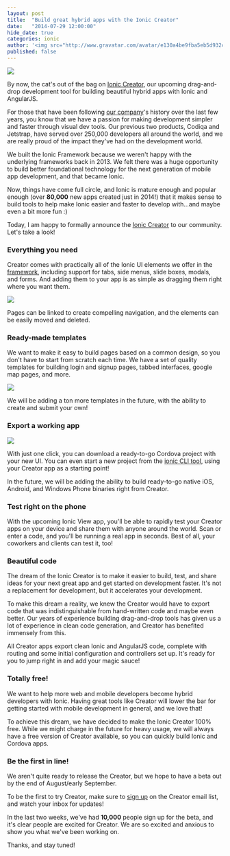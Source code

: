 ```yaml
---
layout: post
title:  "Build great hybrid apps with the Ionic Creator"
date:   "2014-07-29 12:00:00"
hide_date: true
categories: ionic
author: '<img src="http://www.gravatar.com/avatar/e130a4be9fba5eb5d932c813fbe3a58d?s=48&amp;d=mm" class="author-icon"><a href="http://twitter.com/maxlynch" target="_blank">@maxlynch</a>'
published: false
---
```


<img class="showcase-image" src="http://ionicframework.com.s3.amazonaws.com/blog/creator/creator-header.png">

By now, the cat's out of the bag on [Ionic Creator](/creator), our upcoming drag-and-drop development tool for building beautiful hybrid apps with Ionic and AngularJS.

For those that have been following [our company](http://drifty.com/)'s history over the last few years, you know that we have a passion for making development simpler and faster through visual dev tools. Our previous two products, Codiqa and Jetstrap, have served over 250,000 developers all around the world, and we are really proud of the impact they've had on the development world.

We built the Ionic Framework because we weren't happy with the underlying frameworks back in 2013. We felt there was a huge opportunity to build better foundational technology for the next generation of mobile app development, and that became Ionic.

Now, things have come full circle, and Ionic is mature enough and popular enough (over __80,000__ new apps created just in 2014!) that it makes sense to build tools to help make Ionic easier and faster to develop with...and maybe even a bit more fun :)

Today, I am happy to formally announce the [Ionic Creator](/creator) to our community. Let's take a look!

### Everything you need

Creator comes with practically all of the Ionic UI elements we offer in the [framework](/docs/components), including support for tabs, side menus, slide boxes, modals, and forms. And adding them to your app is as simple as dragging them right where you want them.

<img class="body-image" src="http://ionicframework.com.s3.amazonaws.com/blog/creator/ui-components.png">

Pages can be linked to create compelling navigation, and the elements can be easily moved and deleted.

### Ready-made templates

We want to make it easy to build pages based on a common design, so you don't have to start from scratch each time. We have a set of quality templates for building login and signup pages, tabbed interfaces, google map pages, and more.

<img class="body-image" src="http://ionicframework.com.s3.amazonaws.com/blog/creator/page-templates.png">

We will be adding a ton more templates in the future, with the ability to create and submit your own!

### Export a working app

<img class="body-image" src="http://ionicframework.com.s3.amazonaws.com/blog/creator/options-preview.png">

With just one click, you can download a ready-to-go Cordova project with your new UI. You can even start a new project from the [ionic CLI tool](https://www.npmjs.org/package/ionic), using your Creator app as a starting point!

In the future, we will be adding the ability to build ready-to-go native iOS, Android, and Windows Phone binaries right from Creator.

### Test right on the phone

With the upcoming Ionic View app, you'll be able to rapidly test your Creator apps on your device and share them with anyone around the world. Scan or enter a code, and you'll be running a real app in seconds. Best of all, your coworkers and clients can test it, too!

### Beautiful code

The dream of the Ionic Creator is to make it easier to build, test, and share ideas for your next great app and get started on development faster. It's not a replacement for development, but it accelerates your development.

To make this dream a reality, we knew the Creator would have to export code that was indistinguishable from hand-written code and maybe even better. Our years of experience building drag-and-drop tools has given us a lot of experience in clean code generation, and Creator has benefited immensely from this.

All Creator apps export clean Ionic and AngularJS code, complete with routing and some initial configuration and controllers set up. It's ready for you to jump right in and add your magic sauce!

### Totally free!

We want to help more web and mobile developers become hybrid developers with Ionic. Having great tools like Creator will lower the bar for getting started with mobile development in general, and we love that!

To achieve this dream, we have decided to make the Ionic Creator 100% free. While we might charge in the future for heavy usage, we will always have a free version of Creator available, so you can quickly build Ionic and Cordova apps.

### Be the first in line!

We aren't quite ready to release the Creator, but we hope to have a beta out by the end of August/early September.

To be the first to try Creator, make sure to [sign up](/creator) on the Creator email list, and watch your inbox for updates!

In the last two weeks, we've had __10,000__ people sign up for the beta, and it's clear people are excited for Creator. We are so excited and anxious to show you what we've been working on.

Thanks, and stay tuned!

